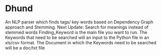 # Dhund
An NLP parser which finds tags/ key words based on Dependency Graph approach and Stemming.
Next Update: Search for meanings instead of stemmed words
Finding_Keyword is the main file you want to run. 
The Keywords that need to be searched will an input to the Python file in an xls/csv format.
The Document in which the Keywords need to be searched will be a doc/txt file
